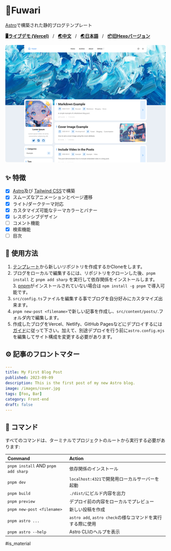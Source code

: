 # 🍥Fuwari

[Astro][1]で構築された静的ブログテンプレート

[**🖥️ライブデモ (Vercel)**][2]&nbsp;&nbsp;&nbsp;/&nbsp;&nbsp;&nbsp;[**🌏中文**][3]&nbsp;&nbsp;&nbsp;/&nbsp;&nbsp;&nbsp;[**🌏日本語**][4]&nbsp;&nbsp;&nbsp;/&nbsp;&nbsp;&nbsp;[**📦旧Hexoバージョン**][5]

![Preview Image][image-1]

## ✨ 特徴

- [x] [Astro](https://astro.build)及び [Tailwind CSS][6]で構築
- [x] スムーズなアニメーションとページ遷移
- [x] ライト/ダークテーマ対応
- [x] カスタマイズ可能なテーマカラーとバナー
- [x] レスポンシブデザイン
- [ ] コメント機能
- [x] 検索機能
- [ ] 目次

## 🚀 使用方法

1. [テンプレート][7]から新しいリポジトリを作成するかCloneをします。
2. ブログをローカルで編集するには、リポジトリをクローンした後、`pnpm install` と `pnpm add sharp` を実行して依存関係をインストールします。  
   3. [pnpm][8]がインストールされていない場合は `npm install -g pnpm` で導入可能です。
3. `src/config.ts`ファイルを編集する事でブログを自分好みにカスタマイズ出来ます。
4. `pnpm new-post <filename>`で新しい記事を作成し、`src/content/posts/`.フォルダ内で編集します。
5. 作成したブログをVercel、Netlify、GitHub Pagesなどにデプロイするには[ガイド][9]に従って下さい。加えて、別途デプロイを行う前に`astro.config.mjs`を編集してサイト構成を変更する必要があります。

## ⚙️ 記事のフロントマター

```yaml
---
title: My First Blog Post
published: 2023-09-09
description: This is the first post of my new Astro blog.
image: /images/cover.jpg
tags: [Foo, Bar]
category: Front-end
draft: false
---
```

## 🧞 コマンド

すべてのコマンドは、ターミナルでプロジェクトのルートから実行する必要があります:

| Command                             | Action                                     |
| :---------------------------------- | :----------------------------------------- |
| `pnpm install` AND `pnpm add sharp` | 依存関係のインストール                                |
| `pnpm dev`                          | `localhost:4321`で開発用ローカルサーバーを起動            |
| `pnpm build`                        | `./dist/`にビルド内容を出力                         |
| `pnpm preview`                      | デプロイ前の内容をローカルでプレビュー                        |
| `pnpm new-post <filename>`          | 新しい投稿を作成                                   |
| `pnpm astro ...`                    | `astro add`, `astro check`の様なコマンドを実行する際に使用 |
| `pnpm astro --help`                 | Astro CLIのヘルプを表示                           |

[1]:	https://astro.build
[2]:	https://fuwari.vercel.app
[3]:	https://github.com/saicaca/fuwari/blob/main/README.zh-CN.md
[4]:	https://github.com/saicaca/fuwari/blob/main/README.ja-JP.md
[5]:	https://github.com/saicaca/hexo-theme-vivia
[6]:	https://tailwindcss.com
[7]:	https://github.com/saicaca/fuwari/generate
[8]:	https://pnpm.io
[9]:	https://docs.astro.build/ja/guides/deploy/

[image-1]:	https://raw.githubusercontent.com/saicaca/resource/main/fuwari/home.png

#is_material